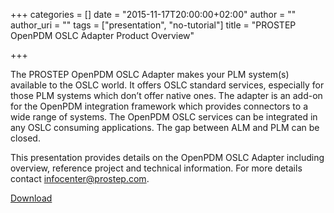 +++
categories = []
date = "2015-11-17T20:00:00+02:00"
author = ""
author_uri = ""
tags = ["presentation", "no-tutorial"]
title = "PROSTEP OpenPDM OSLC Adapter Product Overview"

+++

The PROSTEP OpenPDM OSLC Adapter makes your PLM system(s) available to the OSLC world. It offers OSLC standard services, especially for those PLM systems which don’t  offer native ones. The adapter is an add-on for the OpenPDM integration framework which provides connectors to a wide range of systems. The OpenPDM OSLC services can be integrated in any OSLC consuming applications. The gap between ALM and PLM can be closed.

This presentation provides details on the OpenPDM OSLC Adapter including overview, reference project and technical information. For more details  contact infocenter@prostep.com. 

[Download](http://open-services.net/images/uploads/blog/OpenPDM_OSLC_Adapter_2015-11-05_%28EN%29.pdf)
